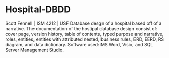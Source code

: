 # Hospital-DBDD
Scott Fennell | ISM 4212 | USF
Database desgn of a hospital based off of a narrative. The documentation of the hostipal database design consist of:
cover page, version history, table of contents, typed purpose and narrative, roles, entities, entities with attributed nested,
business rules, ERD, EERD, RS diagram, and data dictionary.
Software used: MS Word, Visio, and SQL Server Management Studio.
